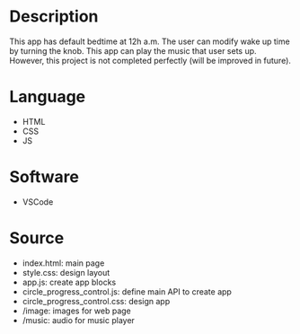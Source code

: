# Description
This app has default bedtime at 12h a.m. The user can modify wake up time by turning the knob. This app can play the music that user sets up. However, this project is not completed perfectly (will be improved in future).

# Language
- HTML
- CSS
- JS

# Software
- VSCode

# Source
- index.html: main page
- style.css: design layout
- app.js: create app blocks
- circle_progress_control.js: define main API to create app
- circle_progress_control.css: design app
- /image: images for web page
- /music: audio for music player
